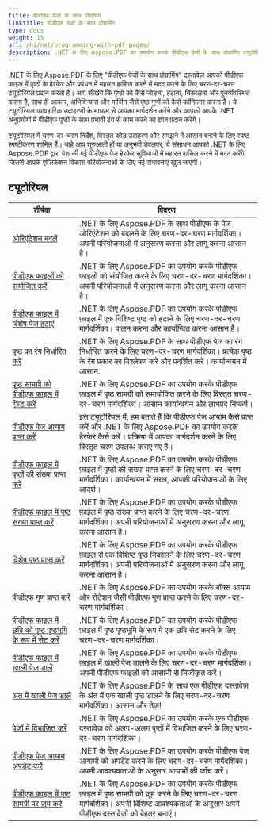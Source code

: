 ```yaml
---
title: पीडीएफ पेजों के साथ प्रोग्रामिंग
linktitle: पीडीएफ पेजों के साथ प्रोग्रामिंग
type: docs
weight: 15
url: /hi/net/programming-with-pdf-pages/
description: .NET के लिए Aspose.PDF का उपयोग करके पीडीएफ पेजों के साथ प्रोग्रामिंग ट्यूटोरियल देखें। जानें कि पीडीएफ फाइलों के पृष्ठों में हेरफेर और अनुकूलन कैसे करें।
---
```

.NET के लिए Aspose.PDF के लिए "पीडीएफ पेजों के साथ प्रोग्रामिंग" दस्तावेज़ आपको पीडीएफ फ़ाइल में पृष्ठों के हेरफेर और प्रबंधन में महारत हासिल करने में मदद करने के लिए चरण-दर-चरण ट्यूटोरियल प्रदान करता है। आप सीखेंगे कि पृष्ठों को कैसे जोड़ना, हटाना, निकालना और पुनर्व्यवस्थित करना है, साथ ही आकार, अभिविन्यास और मार्जिन जैसे पृष्ठ गुणों को कैसे कॉन्फ़िगर करना है। ये ट्यूटोरियल व्यावहारिक उदाहरणों के माध्यम से आपका मार्गदर्शन करेंगे और आपको आपके .NET अनुप्रयोगों में पीडीएफ पृष्ठों के साथ प्रभावी ढंग से काम करने का ज्ञान प्रदान करेंगे।

ट्यूटोरियल में चरण-दर-चरण निर्देश, विस्तृत कोड उदाहरण और समझने में आसान बनाने के लिए स्पष्ट स्पष्टीकरण शामिल हैं। चाहे आप शुरुआती हों या अनुभवी डेवलपर, ये संसाधन आपको .NET के लिए Aspose.PDF द्वारा पेश की गई पीडीएफ पेज हेरफेर सुविधाओं में महारत हासिल करने में मदद करेंगे, जिससे आपके एप्लिकेशन विकास परियोजनाओं के लिए नई संभावनाएं खुल जाएंगी।

## ट्यूटोरियल
| शीर्षक | विवरण |
| --- | --- | 
| [ओरिएंटेशन बदलें](./change-orientation/) | .NET के लिए Aspose.PDF के साथ पीडीएफ के पेज ओरिएंटेशन को बदलने के लिए चरण-दर-चरण मार्गदर्शिका। अपनी परियोजनाओं में अनुसरण करना और लागू करना आसान है। |  
| [पीडीएफ फाइलों को संयोजित करें](./concatenate-pdf-files/) | .NET के लिए Aspose.PDF का उपयोग करके पीडीएफ फाइलों को संयोजित करने के लिए चरण-दर-चरण मार्गदर्शिका। अपनी परियोजनाओं में अनुसरण करना और लागू करना आसान है। |  
| [पीडीएफ फाइल में विशेष पेज हटाएं](./delete-particular-page/) | .NET के लिए Aspose.PDF का उपयोग करके पीडीएफ फ़ाइल में एक विशिष्ट पृष्ठ को हटाने के लिए चरण-दर-चरण मार्गदर्शिका। पालन करना और कार्यान्वित करना आसान है। |  
| [पृष्ठ का रंग निर्धारित करें](./determine-page-color/) | .NET के लिए Aspose.PDF के साथ पीडीएफ पेज का रंग निर्धारित करने के लिए चरण-दर-चरण मार्गदर्शिका। प्रत्येक पृष्ठ के रंग प्रकार का विश्लेषण करें और प्रदर्शित करें। कार्यान्वयन में आसान. |  
| [पृष्ठ सामग्री को पीडीएफ फ़ाइल में फ़िट करें](./fit-page-contents/) | .NET के लिए Aspose.PDF का उपयोग करके पीडीएफ फ़ाइल में पृष्ठ सामग्री को समायोजित करने के लिए विस्तृत चरण-दर-चरण मार्गदर्शिका। आसान कार्यान्वयन और लाभप्रद निष्कर्ष। |  
| [पीडीएफ पेज आयाम प्राप्त करें](./get-dimensions/) | इस ट्यूटोरियल में, हम बताते हैं कि पीडीएफ पेज आयाम कैसे प्राप्त करें और .NET के लिए Aspose.PDF का उपयोग करके हेरफेर कैसे करें। प्रक्रिया में आपका मार्गदर्शन करने के लिए विस्तृत चरण उपलब्ध कराए गए हैं। |  
| [पीडीएफ फाइल में पृष्ठों की संख्या प्राप्त करें](./get-number-of-pages/) | .NET के लिए Aspose.PDF का उपयोग करके पीडीएफ फ़ाइल में पृष्ठों की संख्या प्राप्त करने के लिए चरण-दर-चरण मार्गदर्शिका। कार्यान्वयन में सरल, आपकी परियोजनाओं के लिए आदर्श। |  
| [पीडीएफ फाइल में पृष्ठ संख्या प्राप्त करें](./get-page-count/) | .NET के लिए Aspose.PDF का उपयोग करके पीडीएफ फ़ाइल में पृष्ठ संख्या प्राप्त करने के लिए चरण-दर-चरण मार्गदर्शिका। अपनी परियोजनाओं में अनुसरण करना और लागू करना आसान है। |  
| [विशेष पृष्ठ प्राप्त करें](./get-particular-page/) | .NET के लिए Aspose.PDF का उपयोग करके पीडीएफ फ़ाइल से एक विशिष्ट पृष्ठ निकालने के लिए चरण-दर-चरण मार्गदर्शिका। अपनी परियोजनाओं में अनुसरण करना और लागू करना आसान है। |  
| [पीडीएफ गुण प्राप्त करें](./get-properties/) | .NET के लिए Aspose.PDF का उपयोग करके बॉक्स आयाम और रोटेशन जैसी पीडीएफ गुण प्राप्त करने के लिए चरण-दर-चरण मार्गदर्शिका। |  
| [पीडीएफ फाइल में छवि को पृष्ठ पृष्ठभूमि के रूप में सेट करें](./image-as-background/) | .NET के लिए Aspose.PDF का उपयोग करके पीडीएफ फ़ाइल में पृष्ठ पृष्ठभूमि के रूप में एक छवि सेट करने के लिए चरण-दर-चरण मार्गदर्शिका। |  
| [पीडीएफ फाइल में खाली पेज डालें](./insert-empty-page/) | .NET के लिए Aspose.PDF का उपयोग करके पीडीएफ फ़ाइल में खाली पेज डालने के लिए चरण-दर-चरण मार्गदर्शिका। अपनी पीडीएफ फाइलों को आसानी से निजीकृत करें। |  
| [अंत में खाली पेज डालें](./insert-empty-page-at-end/) | .NET के लिए Aspose.PDF के साथ एक पीडीएफ दस्तावेज़ के अंत में एक खाली पृष्ठ डालने के लिए चरण-दर-चरण मार्गदर्शिका। आसान और तेज़! |  
| [पेजों में विभाजित करें](./split-to-pages/) | .NET के लिए Aspose.PDF का उपयोग करके एक पीडीएफ दस्तावेज़ को अलग-अलग पृष्ठों में विभाजित करने के लिए चरण-दर-चरण मार्गदर्शिका। |  
| [पीडीएफ पेज आयाम अपडेट करें](./update-dimensions/) | .NET के लिए Aspose.PDF का उपयोग करके पीडीएफ पेज आयामों को अपडेट करने के लिए चरण-दर-चरण मार्गदर्शिका। अपनी आवश्यकताओं के अनुसार आयामों की जाँच करें। |  
| [पीडीएफ फ़ाइल में पृष्ठ सामग्री पर ज़ूम करें](./zoom-to-page-contents/) | .NET के लिए Aspose.PDF का उपयोग करके पीडीएफ फ़ाइल में पृष्ठ सामग्री को ज़ूम करने के लिए चरण-दर-चरण मार्गदर्शिका। अपनी विशिष्ट आवश्यकताओं के अनुसार अपने पीडीएफ दस्तावेज़ों को बेहतर बनाएं। |  